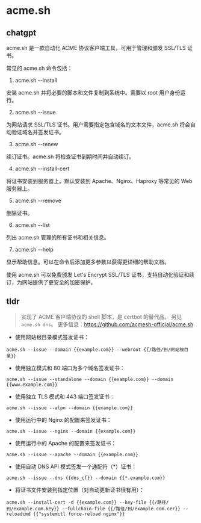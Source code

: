 # acme.sh 
## chatgpt 
acme.sh 是一款自动化 ACME 协议客户端工具，可用于管理和颁发 SSL/TLS 证书。

常见的 acme.sh 命令包括：

1. acme.sh --install

安装 acme.sh 并将必要的脚本和文件复制到系统中。需要以 root 用户身份运行。

2. acme.sh --issue

为网站请求 SSL/TLS 证书。用户需要指定包含域名的文本文件，acme.sh 将会自动验证域名并签发证书。

3. acme.sh --renew

续订证书。acme.sh 将检查证书到期时间并自动续订。

4. acme.sh --install-cert

将证书安装到服务器上。默认安装到 Apache、Nginx、Haproxy 等常见的 Web 服务器上。

5. acme.sh --remove

删除证书。

6. acme.sh --list

列出 acme.sh 管理的所有证书和相关信息。

7. acme.sh --help

显示帮助信息。可以在命令后添加更多参数以获得更详细的帮助文档。

使用 acme.sh 可以免费颁发 Let's Encrypt SSL/TLS 证书，支持自动化验证和续订，为网站提供了更安全的加密保护。 

## tldr 
 
> 实现了 ACME 客户端协议的 shell 脚本，是 certbot 的替代品。
> 另见 `acme.sh dns`。
> 更多信息：<https://github.com/acmesh-official/acme.sh>.

- 使用网站根目录模式签发证书：

`acme.sh --issue --domain {{example.com}} --webroot {{/路径/到/网站根目录}}`

- 使用独立模式和 80 端口为多个域名签发证书：

`acme.sh --issue --standalone --domain {{example.com}} --domain {{www.example.com}}`

- 使用独立 TLS 模式和 443 端口签发证书：

`acme.sh --issue --alpn --domain {{example.com}}`

- 使用运行中的 Nginx 的配置来签发证书：

`acme.sh --issue --nginx --domain {{example.com}}`

- 使用运行中的 Apache 的配置来签发证书：

`acme.sh --issue --apache --domain {{example.com}}`

- 使用自动 DNS API 模式签发一个通配符（\*）证书：

`acme.sh --issue --dns {{dns_cf}} --domain {{*.example.com}}`

- 将证书文件安装到指定位置（对自动更新证书很有用）：

`acme.sh --install-cert -d {{example.com}} --key-file {{/路径/到/example.com.key}} --fullchain-file {{/路径/到/example.com.cer}} --reloadcmd {{"systemctl force-reload nginx"}}`
